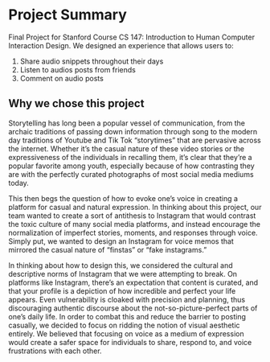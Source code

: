 # Project Summary
Final Project for Stanford Course CS 147: Introduction to Human Computer Interaction Design.
We designed an experience that allows users to:
1. Share audio snippets throughout their days
2. Listen to audios posts from friends
3. Comment on audio posts

## Why we chose this project
Storytelling has long been a popular vessel of communication, from the archaic traditions of passing down information through song to the modern day traditions of Youtube and Tik Tok “storytimes” that are pervasive across the internet. Whether it’s the casual nature of these video stories or the expressiveness of the individuals in recalling them, it’s clear that they’re a popular favorite among youth, especially because of how contrasting they are with the perfectly curated photographs of most social media mediums today. 

This then begs the question of how to evoke one’s voice in creating a platform for casual and natural expression. In thinking about this project, our team wanted to create a sort of antithesis to Instagram that would contrast the toxic culture of many social media platforms, and instead encourage the normalization of imperfect stories, moments, and responses through voice. Simply put, we wanted to design an Instagram for voice memos that mirrored the casual nature of “finstas” or “fake instagrams.”

In thinking about how to design this, we considered the cultural and descriptive norms of Instagram that we were attempting to break. On platforms like Instagram, there’s an expectation that content is curated, and that your profile is a depiction of how incredible and perfect your life appears. Even vulnerability is cloaked with precision and planning, thus discouraging authentic discourse about the not-so-picture-perfect parts of one’s daily life. In order to combat this and reduce the barrier to posting casually, we decided to focus on ridding the notion of visual aesthetic entirely. We believed that focusing on voice as a medium of expression would create a safer space for individuals to share, respond to, and voice frustrations with each other. 
